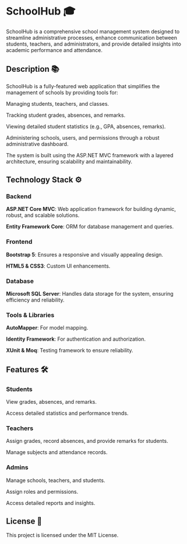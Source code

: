 # SchoolHub 🎓

SchoolHub is a comprehensive school management system designed to streamline administrative processes, enhance communication between students, teachers, and administrators, and provide detailed insights into academic performance and attendance.

## Description 📚
SchoolHub is a fully-featured web application that simplifies the management of schools by providing tools for:

Managing students, teachers, and classes.

Tracking student grades, absences, and remarks.

Viewing detailed student statistics (e.g., GPA, absences, remarks).

Administering schools, users, and permissions through a robust administrative dashboard.

The system is built using the ASP.NET MVC framework with a layered architecture, ensuring scalability and maintainability.

## Technology Stack ⚙️
### Backend
**ASP.NET Core MVC**: Web application framework for building dynamic, robust, and scalable solutions.

**Entity Framework Core**: ORM for database management and queries.

### Frontend
**Bootstrap 5**: Ensures a responsive and visually appealing design.

**HTML5 & CSS3**: Custom UI enhancements.

### Database
**Microsoft SQL Server**: Handles data storage for the system, ensuring efficiency and reliability.

### Tools & Libraries
**AutoMapper**: For model mapping.

**Identity Framework**: For authentication and authorization.

**XUnit & Moq**: Testing framework to ensure reliability.


## Features 🛠️
### Students
View grades, absences, and remarks.

Access detailed statistics and performance trends.

### Teachers
Assign grades, record absences, and provide remarks for students.

Manage subjects and attendance records.

### Admins
Manage schools, teachers, and students.

Assign roles and permissions.

Access detailed reports and insights.

## License 📜
This project is licensed under the MIT License.
